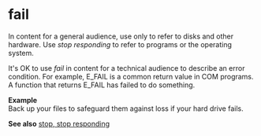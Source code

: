 # fail

In content for a general audience, use only to refer to disks and other hardware. Use *stop responding* to refer to programs or the operating system.

It's OK to use *fail* in content for a technical audience to describe an error condition. For example, E_FAIL is a common return value in COM programs. A function that returns E_FAIL has failed to do something.

**Example**  
Back up your files to safeguard them against loss if your hard drive fails.

**See also** [stop, stop responding](../s/stop-stop-responding.md)
